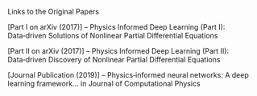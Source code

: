 Links to the Original Papers

[Part I on arXiv (2017)] – Physics Informed Deep Learning (Part I): Data‑driven Solutions of Nonlinear Partial Differential Equations 

[Part II on arXiv (2017)] – Physics Informed Deep Learning (Part II): Data‑driven Discovery of Nonlinear Partial Differential Equations 

[Journal Publication (2019)] – Physics‑informed neural networks: A deep learning framework… in Journal of Computational Physics 

